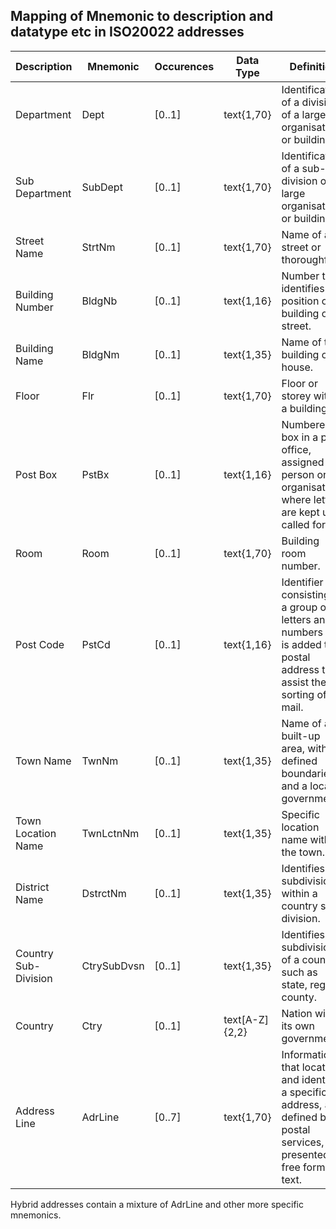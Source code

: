 
## Mapping of Mnemonic to description and datatype etc in ISO20022 addresses
| Description          | Mnemonic    | Occurences | Data Type      | Definition                                                                                                                  |
| -------------------  | ----------- | ---------- | -------------- | --------------------------------------------------------------------------------------------------------------------------- |
| Department           | Dept        | [0..1]     | text{1,70}     | Identification of a division of a large organisation or building.                                                           |
| Sub Department       | SubDept     | [0..1]     | text{1,70}     | Identification of a sub-division of a large organisation or building.                                                       |
| Street Name          | StrtNm      | [0..1]     | text{1,70}     | Name of a street or thoroughfare.                                                                                           |
| Building Number      | BldgNb      | [0..1]     | text{1,16}     | Number that identifies the position of a building on a street.                                                              |
| Building Name        | BldgNm      | [0..1]     | text{1,35}     | Name of the building or house.                                                                                              |
| Floor                | Flr         | [0..1]     | text{1,70}     | Floor or storey within a building.                                                                                          |
| Post Box             | PstBx       | [0..1]     | text{1,16}     | Numbered box in a post office, assigned to a person or organisation, where letters are kept until called for.               |
| Room                 | Room        | [0..1]     | text{1,70}     | Building room number.                                                                                                       |
| Post Code            | PstCd       | [0..1]     | text{1,16}     | Identifier consisting of a group of letters and/or numbers that is added to a postal address to assist the sorting of mail. |
| Town Name            | TwnNm       | [0..1]     | text{1,35}     | Name of a built-up area, with defined boundaries, and a local government.                                                   |
| Town Location Name   | TwnLctnNm   | [0..1]     | text{1,35}     | Specific location name within the town.                                                                                     |
| District Name        | DstrctNm    | [0..1]     | text{1,35}     | Identifies a subdivision within a country sub-division.                                                                     |
| Country Sub-Division | CtrySubDvsn | [0..1]     | text{1,35}     | Identifies a subdivision of a country such as state, region, county.                                                        |
| Country              | Ctry        | [0..1]     | text[A-Z]{2,2} | Nation with its own government.                                                                                             |
| Address Line         | AdrLine     | [0..7]     | text{1,70}     | Information that locates and identifies a specific address, as defined by postal services, presented in free format text.   |

Hybrid addresses contain a mixture of AdrLine and other more specific mnemonics.
